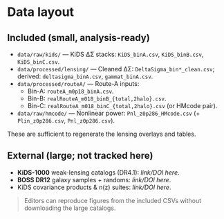# Data layout

## Included (small, analysis-ready)
- `data/raw/kids/` — KiDS ΔΣ stacks: `KiDS_binA.csv`, `KiDS_binB.csv`, `KiDS_binC.csv`.
- `data/processed/lensing/` — Cleaned ΔΣ: `DeltaSigma_bin*_clean.csv`; derived: `deltasigma_binA.csv`, `gammat_binA.csv`.
- `data/processed/routeA/` — Route-A inputs:
  - Bin-A: `routeA_m0p18_binA.csv`.
  - Bin-B: `realRouteA_m018_binB_{total,2halo}.csv`.
  - Bin-C: `realRouteA_m018_binC_{total,2halo}.csv` (or HMcode pair).
- `data/raw/hmcode/` — Nonlinear power: `Pnl_z0p286_HMcode.csv` (+ `Plin_z0p286.csv`, `Pnl_z0p286.csv`).

These are sufficient to regenerate the lensing overlays and tables.

## External (large; not tracked here)
- **KiDS-1000** weak-lensing catalogs (DR4.1): *link/DOI here*.
- **BOSS DR12** galaxy samples + randoms: *link/DOI here*.
- KiDS covariance products & n(z) suites: *link/DOI here*.

> Editors can reproduce figures from the included CSVs without downloading the large catalogs.
